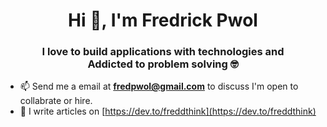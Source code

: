 
<h1 align="center">Hi 👋, I'm Fredrick Pwol</h1>
<h3 align="center"> I love to build applications with technologies and <br> Addicted to problem solving 🤓️</h3>

- 📫 Send me a email at **fredpwol@gmail.com** to discuss I'm open to collabrate or hire.
- 📝 I write articles on [https://dev.to/freddthink](https://dev.to/freddthink)

